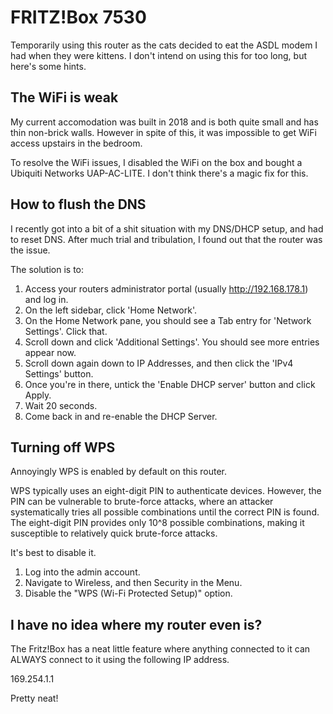# FRITZ!Box 7530

Temporarily using this router as the cats decided to eat the ASDL modem I had when they were kittens. I don't intend on using this for too long, but here's some hints.

## The WiFi is weak

My current accomodation was built in 2018 and is both quite small and has thin non-brick walls. However in spite of this, it was impossible to get WiFi access upstairs in the bedroom.

To resolve the WiFi issues, I disabled the WiFi on the box and bought a Ubiquiti Networks UAP-AC-LITE. I don't think there's a magic fix for this.

## How to flush the DNS

I recently got into a bit of a shit situation with my DNS/DHCP setup, and had to reset DNS. After much trial and tribulation, I found out that the router was the issue.

The solution is to:

1. Access your routers administrator portal (usually http://192.168.178.1) and log in.
2. On the left sidebar, click 'Home Network'.
3. On the Home Network pane, you should see a Tab entry for 'Network Settings'. Click that.
4. Scroll down and click 'Additional Settings'. You should see more entries appear now.
5. Scroll down again down to IP Addresses, and then click the 'IPv4 Settings' button.
6. Once you're in there, untick the 'Enable DHCP server' button and click Apply.
7. Wait 20 seconds.
8. Come back in and re-enable the DHCP Server.

## Turning off WPS

Annoyingly WPS is enabled by default on this router.

WPS typically uses an eight-digit PIN to authenticate devices. However, the PIN can be vulnerable to brute-force attacks, where an attacker systematically tries all possible combinations until the correct PIN is found. The eight-digit PIN provides only 10^8 possible combinations, making it susceptible to relatively quick brute-force attacks. 

It's best to disable it.

1. Log into the admin account.
2. Navigate to Wireless, and then Security in the Menu.
3. Disable the "WPS (Wi-Fi Protected Setup)" option.

## I have no idea where my router even is?

The Fritz!Box has a neat little feature where anything connected to it can ALWAYS connect to it using the following IP address.

169.254.1.1

Pretty neat!
